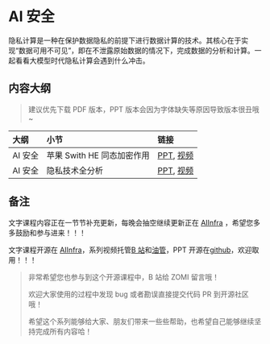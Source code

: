 <!--Copyright © ZOMI 适用于[License](https://github.com/Infrasys-AI/AIInfra)版权许可-->

# AI 安全

隐私计算是一种在保护数据隐私的前提下进行数据计算的技术。其核心在于实现“数据可用不可见”，即在不泄露原始数据的情况下，完成数据的分析和计算。一起看看大模型时代隐私计算会遇到什么冲击。

## 内容大纲

> 建议优先下载 PDF 版本，PPT 版本会因为字体缺失等原因导致版本很丑哦~

| 大纲 | 小节 | 链接 |
|:--- |:---- |:-------------------- |
| AI 安全 | 苹果 Swith HE 同态加密作用  | [PPT](./01Introduction.pptx), [视频](https://www.bilibili.com/video/BV1gmBuYjEhD) |
| AI 安全 | 隐私技术全分析  | [PPT](./02TechDetails.pptx), [视频](https://www.bilibili.com/video/BV1AecAe3Err) |

## 备注

文字课程内容正在一节节补充更新，每晚会抽空继续更新正在 [AIInfra](https://infrasys-ai.github.io/aiinfra-docs) ，希望您多多鼓励和参与进来！！！

文字课程开源在 [AIInfra](https://infrasys-ai.github.io/aiinfra-docs)，系列视频托管[B 站](https://space.bilibili.com/517221395)和[油管](https://www.youtube.com/@ZOMI666/playlists)，PPT 开源在[github](https://github.com/Infrasys-AI/AIInfra)，欢迎取用！！！

> 非常希望您也参与到这个开源课程中，B 站给 ZOMI 留言哦！
> 
> 欢迎大家使用的过程中发现 bug 或者勘误直接提交代码 PR 到开源社区哦！
> 
> 希望这个系列能够给大家、朋友们带来一些些帮助，也希望自己能够继续坚持完成所有内容哈！

